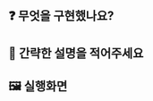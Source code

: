 ## ❓ 무엇을 구현했나요?
<!--무엇을 만든지-->

## 🌱 간략한 설명을 적어주세요
<!--예제나 마크다운 문서에 대한 간략한 설명 남겨주세요-->

## 🖼️ 실행화면
<!--필수 아님! 안 올리셔두 되용-->

<!--사진올리는 양식임 <img src = "이 자리에 image url넣기" width = 200> -->
